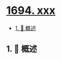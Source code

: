# [1694. xxx](https://github.com/Tdahuyou/TNotes.leetcode/tree/main/notes/1694.%20xxx)

<!-- region:toc -->

- [1. 📝 概述](#1--概述)

<!-- endregion:toc -->

## 1. 📝 概述
